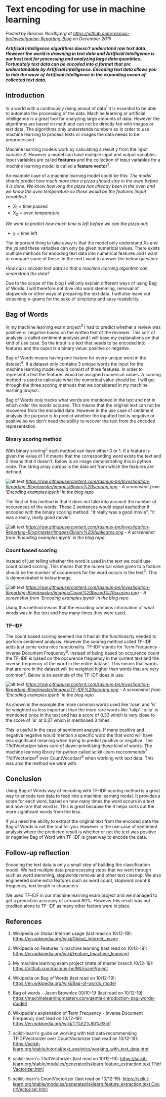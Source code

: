 # Text encoding for use in machine learning

*Posted by Rasmus Nordbjærg at https://github.com/rasmus-bn/Investigation-Reporting-Blog on December 2019*

***Artificial Intelligence algorithms doesn't understand raw text data. However the world is drowning in text data and Artificial Intelligence is our best tool for processing and analyzing large data quantities. Fortunately text data can be encoded into a format that are understandable by Artificial Intelligence. Encoding text data allows you to ride the wave of Artificial Intelligence in the expanding ocean of collected text data.***


## Introduction

In a world with a continously rising amout of data<sup>1</sup> it is essential to be able to automate the processing of the data. Machine learning or artificial intelligence is a great tool for analyzing large amounts of data. However the algorithms are based on math and can not be directly fed with images or text data. The algorithms only understands numbers so in order to use machine learning to process texts or images the data needs to be preprocessed.

Machine learning models work by calculating a result *y* from the input variable *X*. However a model can have multiple input and output variables. Input variables are called **features** and the collection of input variables for a machine learning model is called a **feature vector**<sup>2</sup>.

An example case of a machine learning model could be this: *The model should predict how much more time a pizza should stay in the oven before it is done. We know how long the pizza has already been in the oven and we know the oven temperature so these would be the features (input variables)*:
* X<sub>1</sub> = time passed
* X<sub>2</sub> = oven temperature

*We want to predict how much time is left before we can the pizza out:*
* y = time left

The important thing to take away is that the model only understand *X*s and the *y*s and these variables can only be given numerical values. There exists multiple methods for encoding text data into numerical features and I want to compare some of these. In the end I want to answer the below question:

*How can I encode text data so that a machine learning algorithm can understand the data?*

Due to the scope of the blog I will only explain different ways of using Bag of Words. I will therefore not dive into word stemming, removal of stopwords or other ways of preparing the text data. I will also leave out exlpaining n-grams for the sake of simplicity and easy readability.



## Bag of Words

In my machine learning exam project<sup>3</sup> I had to predict whether a review was positive or negative based on the written text of the reviewer. This sort of analysis is called sentiment anelysis and I will base my explanations on that kind of use case. So the input is a text that needs to be encoded into features and the ouput is a binary value: positive or negative.

Bag of Words means having one feature for every unique word in the dataset<sup>4</sup>. If a dataset only contains 3 unique words the input for the machine learning model would consist of three features. In order to represent a text the features would be assigned numerical values. A scoring method is used to calculate what the numerical value should be. I will got through the three scoring methods that we considered in my machine learning project.

Bag of Words only tracks what words are mentioned in the text and not in which order the words occured. This means that the original text can not be recovered from the encoded data. However in the use case of sentiment analysis the purpose is to predict whether the inputted text is negative or positive so we don't need the ability to recover the text from the encoded representation.

### Binary scoring method

With binary scoring<sup>5</sup> each method can have either 0 or 1. If a feature is given the value of 1 it means that the corresponding word exists the text and 0 means that it doesn't. Below is an image demonstrating this in python code. The string array *corpus* is the data set from which the features are defined.

![alt text](https://raw.githubusercontent.com/rasmus-bn/Investigation-Reporting-Blog/master/images/Binary%20scoring.png "See 'Encoding examples.ipynb' in the repo")
*https://raw.githubusercontent.com/rasmus-bn/Investigation-Reporting-Blog/master/images/Binary%20scoring.png - A screenshot from 'Encoding examples.ipynb' in the blog repo*



The limit of this method is that it does not take into account the number of occurences of the words. These 2 sentences would equal eachother if encoded with the binary scoring method: "It really was a good movie", "It was a really, really good movie".

![alt text](https://raw.githubusercontent.com/rasmus-bn/Investigation-Reporting-Blog/master/images/Binary%20duplicates.png "See 'Encoding examples.ipynb' in the repo")
*https://raw.githubusercontent.com/rasmus-bn/Investigation-Reporting-Blog/master/images/Binary%20duplicates.png - A screenshot from 'Encoding examples.ipynb' in the blog repo*

### Count based scoring

Instead of just telling whether the word is used in the text we could use count based scoring. This means that the numerical value given to a feature should be the number of occurences for the word occurs in the text<sup>5</sup>. This is demonstrated in below image.

![alt text](https://raw.githubusercontent.com/rasmus-bn/Investigation-Reporting-Blog/master/images/Count%20based%20scoring.png "See 'Encoding examples.ipynb' in the repo")
*https://raw.githubusercontent.com/rasmus-bn/Investigation-Reporting-Blog/master/images/Count%20based%20scoring.png - A screenshot from 'Encoding examples.ipynb' in the blog repo*

Using this method means that the encoding contains information of what words was in the text and how many times they were used.

### TF-IDF

The count based scoring seemed like it had all the functionality needed to perform sentiment analysis. However the scoring method called TF-IDF adds just some extra nice functionality. TF-IDF stands for Term Frequency - Inverse Document Frequency<sup>6</sup>. Instead of being based on occurence count the TF-IDF is based on the occurence frequency in the current text and the inverse frequency of the word in the entire dataset. This means that words that are rare in the dataset will be weighted higher than words that are very common<sup>5</sup>. Below is an example of the TF-IDF does in use:

![alt text](https://raw.githubusercontent.com/rasmus-bn/Investigation-Reporting-Blog/master/images/TF-IDF%20scoring.png "See 'Encoding examples.ipynb' in the repo")
*https://raw.githubusercontent.com/rasmus-bn/Investigation-Reporting-Blog/master/images/TF-IDF%20scoring.png - A screenshot from 'Encoding examples.ipynb' in the blog repo*

As shown in the example the more common words used like 'rose' and 'is' be weighted as less important than the more rare words like 'tulip'. 'tulip' is mentioned once in the text and has a score of 0.33 which is very close to the score of 'is' at 0.37 which is mentioned 3 times.

This is useful in the case of sentiment analysis. If many positive and negative negative would mention a specific word the that word will have less significant meaning when trying to predict positive or negative. The TfidfVectorizer takes care of down-prioritising those kind of words. The machine learning library for python called scikit-learn reccommends<sup>7</sup> TfdifVectorizer<sup>8</sup> over CountVecotizer<sup>9</sup> when working with text data. This was also the method we went with.

## Conclusion
Using Bag of Words way of encoding with TF-IDF scoring method is a great way to encode text data to feed into a machine learning model. It provides a score for each word, based on how many times the word occurs in a text and how rare that word is. This is great because the it helps sorts out the more significant words from the less.

If you need the ability to extract the original text from the encoded data the Bag of Words is not the tool for you. However in the use case of sentiment analysis where the predicted result is whether or not the text was positive or negative Bag of Word with TF-IDF is great way to encode the data.

## Follow-up reflection

Encoding the text data is only a small step of building the classification model. We had multiple data preprocessing steps that we went through such as word stemming, stopwords removal and other text cleanup. We also engineered some extra features such as word count, stopword count & frequency, text length in characters.

We used TF-IDF in our machine learning exam project and we managed to get a prediction accuracy of arround 80%. However this result was not credited alone to TF-IDF as many other factors were in place.


## References
1. Wikipedia on Global Internet usage (last read on 10/12-19): https://en.wikipedia.org/wiki/Global_Internet_usage

2. Wikipedia on Features in machine learning (last read on 10/12-19): https://en.wikipedia.org/wiki/Feature_(machine_learning)

3. My machine learning exam project (state of master branch 10/12-19): https://github.com/rasmus-bn/MLExamProject

4. Wikipedia on Bag of Words (last read on 10/12-19): https://en.wikipedia.org/wiki/Bag-of-words_model

5. Bag of words - Jason Brownlee 09/10-19 (last read on 10/12-19) https://machinelearningmastery.com/gentle-introduction-bag-words-model/

6. Wikipedia's explanation of Term Frequency - Inverse Document Frequency (last read on 10/12-19): https://en.wikipedia.org/wiki/Tf%E2%80%93idf

7. scikit-learn's guide on working with text data recommending TFIDFVectorizer over CountVectorizer (last read on 10/12-19): https://scikit-learn.org/stable/tutorial/text_analytics/working_with_text_data.html

8. scikit-learn's TfidfVectorizer (last read on 10/12-19): https://scikit-learn.org/stable/modules/generated/sklearn.feature_extraction.text.TfidfVectorizer.html

9. scikit-learn's CountVectorizer (last read on 10/12-19): https://scikit-learn.org/stable/modules/generated/sklearn.feature_extraction.text.CountVectorizer.html
